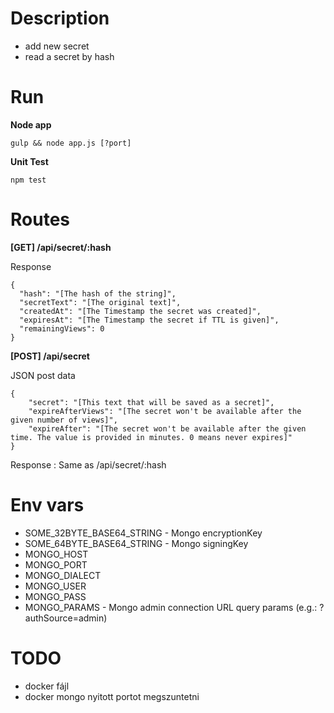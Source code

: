 # Description #
- add new secret
- read a secret by hash

# Run #

**Node app**

    gulp && node app.js [?port]
    
**Unit Test**

    npm test

# Routes #

**[GET] /api/secret/:hash**

Response

    {
      "hash": "[The hash of the string]",
      "secretText": "[The original text]",
      "createdAt": "[The Timestamp the secret was created]",
      "expiresAt": "[The Timestamp the secret if TTL is given]",
      "remainingViews": 0
    }


**[POST] /api/secret**

JSON post data

    {
        "secret": "[This text that will be saved as a secret]",
        "expireAfterViews": "[The secret won't be available after the given number of views]",
        "expireAfter": "[The secret won't be available after the given time. The value is provided in minutes. 0 means never expires]"
    }

Response : Same as /api/secret/:hash

# Env vars #
- SOME_32BYTE_BASE64_STRING - Mongo encryptionKey
- SOME_64BYTE_BASE64_STRING - Mongo signingKey
- MONGO_HOST
- MONGO_PORT
- MONGO_DIALECT
- MONGO_USER
- MONGO_PASS
- MONGO_PARAMS - Mongo admin connection URL query params (e.g.: ?authSource=admin)

# TODO #
- docker fájl
- docker mongo nyitott portot megszuntetni